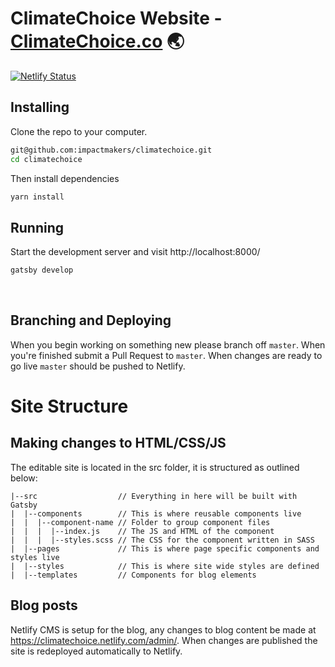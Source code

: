 # ClimateChoice Website - [ClimateChoice.co](https://climatechoice.co/) 🌏

[![Netlify Status](https://api.netlify.com/api/v1/badges/4740b85b-51d2-436a-a0b2-ddfd6ce6cb23/deploy-status)](https://app.netlify.com/sites/climatechoice/deploys)

## Installing

Clone the repo to your computer.

```bash
git@github.com:impactmakers/climatechoice.git
cd climatechoice
```

Then install dependencies

```bash
yarn install
```

## Running

Start the development server and visit http://localhost:8000/

```bash
gatsby develop
```

&nbsp;

## Branching and Deploying

When you begin working on something new please branch off `master`. When you're finished submit a Pull Request to `master`. When changes are ready to go live `master` should be pushed to Netlify.

# Site Structure

## Making changes to HTML/CSS/JS

The editable site is located in the src folder, it is structured as outlined below:

```
|--src                  // Everything in here will be built with Gatsby
|  |--components        // This is where reusable components live
|  |  |--component-name // Folder to group component files
|  |  |  |--index.js    // The JS and HTML of the component
|  |  |  |--styles.scss // The CSS for the component written in SASS
|  |--pages             // This is where page specific components and styles live
|  |--styles            // This is where site wide styles are defined
|  |--templates         // Components for blog elements
```

## Blog posts

Netlify CMS is setup for the blog, any changes to blog content be made at https://climatechoice.netlify.com/admin/. When changes are published the site is redeployed automatically to Netlify.
